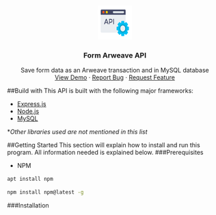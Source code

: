<div align="center">
  <a href="https://github.com/frances200/form-arweave-api">
    <img src="API_logo.png" alt="Logo" width="80" height="80">
  </a>

<h3 align="center">Form Arweave API</h3>

  <p align="center">
    Save form data as an Arweave transaction and in MySQL database
    <br />
    <a href="https://github.com/frances200/form-arweave-api">View Demo</a>
    ·
    <a href="https://github.com/frances200/form-arweave-api/issues">Report Bug</a>
    ·
    <a href="https://github.com/frances200/form-arweave-api/issues">Request Feature</a>
  </p>
</div>

##Build with
This API is built with the following major frameworks:
* [Express.js](https://expressjs.com/)
* [Node.js](https://nodejs.org/)
* [MySQL](https://mysql.com/)

**Other libraries used are not mentioned in this list*

##Getting Started
This section will explain how to install and run this program. All information needed is explained below.
###Prerequisites
* NPM
```sh
apt install npm
```
```sh
npm install npm@latest -g
```
###Installation
